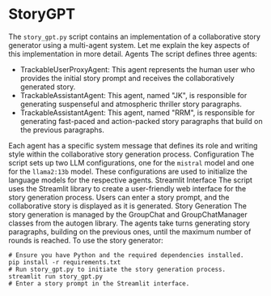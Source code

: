 # StoryGPT
The `story_gpt.py` script contains an implementation of a collaborative story generator using a multi-agent system. Let me explain the key aspects of this implementation in more detail.
Agents
The script defines three agents:

- TrackableUserProxyAgent: This agent represents the human user who provides the initial story prompt and receives the collaboratively generated story.
- TrackableAssistantAgent: This agent, named "JK", is responsible for generating suspenseful and atmospheric thriller story paragraphs.
- TrackableAssistantAgent: This agent, named "RRM", is responsible for generating fast-paced and action-packed story paragraphs that build on the previous paragraphs.

Each agent has a specific system message that defines its role and writing style within the collaborative story generation process.
Configuration
The script sets up two LLM configurations, one for the `mistral` model and one for the `llama2:13b` model. These configurations are used to initialize the language models for the respective agents.
Streamlit Interface
The script uses the Streamlit library to create a user-friendly web interface for the story generation process. Users can enter a story prompt, and the collaborative story is displayed as it is generated.
Story Generation
The story generation is managed by the GroupChat and GroupChatManager classes from the autogen library. The agents take turns generating story paragraphs, building on the previous ones, until the maximum number of rounds is reached.
To use the story generator:
```
# Ensure you have Python and the required dependencies installed.
pip install -r requirements.txt
# Run story_gpt.py to initiate the story generation process.
streamlit run story_gpt.py
# Enter a story prompt in the Streamlit interface.
